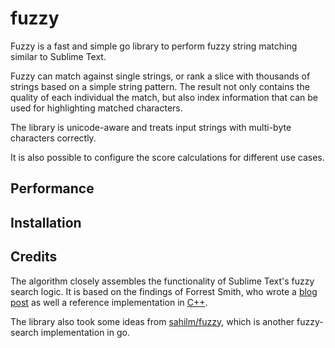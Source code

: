 # fuzzy

Fuzzy is a fast and simple go library to perform fuzzy string matching similar to Sublime Text.

Fuzzy can match against single strings, or rank a slice with thousands of strings based on a simple string pattern.
The result not only contains the quality of each individual the match, but also index information that can be used for highlighting matched characters.

The library is unicode-aware and treats input strings with multi-byte characters correctly.

It is also possible to configure the score calculations for different use cases.

## Performance

## Installation

## Credits

The algorithm closely assembles the functionality of Sublime Text's fuzzy search logic.
It is based on the findings of Forrest Smith, who wrote a [blog post](https://blog.forrestthewoods.com/reverse-engineering-sublime-text-s-fuzzy-match-4cffeed33fdb#.d05n81yjy) as well a reference implementation in [C++](https://github.com/forrestthewoods/lib_fts/blob/master/code/fts_fuzzy_match.h).

The library also took some ideas from [sahilm/fuzzy](https://github.com/sahilm/fuzzy), which is another fuzzy-search implementation in go.
